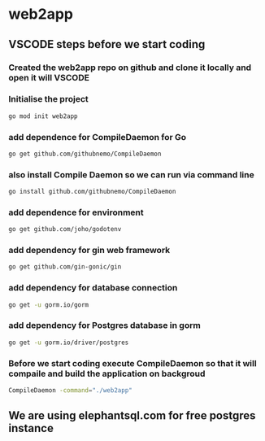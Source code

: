 # web2app

## VSCODE steps before we start coding

### Created the web2app repo on github and clone it locally and open it will VSCODE

### Initialise the project

```bash
go mod init web2app
```

### add dependence for CompileDaemon for Go

```bash
go get github.com/githubnemo/CompileDaemon
```

### also install Compile Daemon so we can run via command line

```bash
go install github.com/githubnemo/CompileDaemon
```

### add dependence for environment

```bash
go get github.com/joho/godotenv
```

### add dependency for gin web framework

```bash
go get github.com/gin-gonic/gin
```

### add dependency for database connection  

```bash
go get -u gorm.io/gorm
```

### add dependency for Postgres database in gorm

```bash
go get -u gorm.io/driver/postgres
```

### Before we start coding execute CompileDaemon so that it will compaile and build the application on backgroud

```bash
CompileDaemon -command="./web2app"
```

## We are using elephantsql.com for free postgres instance
